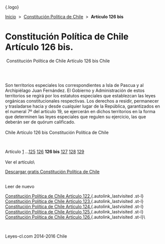 <div class="wrapper">

[](/index.htm){.logo}
<div class="breadcrumbs">

[Inicio](/index.htm)  &gt;  [Constitución Política de
Chile](/constitucion_politica_de_chile.htm "Constitución Política de Chile")
 &gt;  **Artículo 126 bis**

</div>

<div class="middle">

<div class="container">

Constitución Política de Chile\
Artículo 126 bis.
===============================

<div id="goser">

</div>

﻿
Constitución Política de Chile Artículo 126 bis Chile

\
﻿
<div id="squareAds">

</div>

<div id="statya">

Son territorios especiales los correspondientes a Isla de Pascua y al
Archipiélago Juan Fernández. El Gobierno y Administración de estos
territorios se regirá por los estatutos especiales que establezcan las
leyes orgánicas constitucionales respectivas. Los derechos a residir,
permanecer y trasladarse hacia y desde cualquier lugar de la República,
garantizados en el numeral 7º del artículo 19, se ejercerán en dichos
territorios en la forma que determinen las leyes especiales que regulen
su ejercicio, las que deberán ser de quórum calificado.\
\
Chile Artículo 126 bis Constitución Política de Chile

</div>

﻿
<div id="ads1">

</div>

<div class="breadstat">

Artículo
[1](/constitucion_politica_de_chile/1.htm) ...[125](/constitucion_politica_de_chile/125.htm) [126](/constitucion_politica_de_chile/126.htm) **126
bis** [127](/constitucion_politica_de_chile/127.htm) [128](/constitucion_politica_de_chile/128.htm) [129](/constitucion_politica_de_chile/129.htm) \
\
Ver el artículo\

</div>

[Descargar gratis Constitución Política de
Chile](/constitucion_politica_de_chile/download.htm "Descargar gratis Constitución Política de Chile")
﻿
<div style="clear: left">

</div>

\
Leer de nuevo

[Constitución Política de Chile Artículo
122.](/constitucion_politica_de_chile/122.htm){.autolink_lastvisited
.st-l} [Constitución Política de Chile Artículo
123.](/constitucion_politica_de_chile/123.htm){.autolink_lastvisited
.st-l} [Constitución Política de Chile Artículo
124.](/constitucion_politica_de_chile/124.htm){.autolink_lastvisited
.st-l} [Constitución Política de Chile Artículo
125.](/constitucion_politica_de_chile/125.htm){.autolink_lastvisited
.st-l} [Constitución Política de Chile Artículo
126.](/constitucion_politica_de_chile/126.htm){.autolink_lastvisited
.st-l}\

</div>

﻿
<div id="LeftAds">

</div>

</div>

Leyes-cl.com 2014-2016 Chile

</div>
